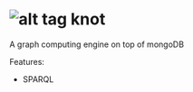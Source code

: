 ![alt tag](http://spirtfire.com/res/img/knot.svg)
knot
====

A graph computing engine on top of mongoDB

Features:
  * SPARQL
  
